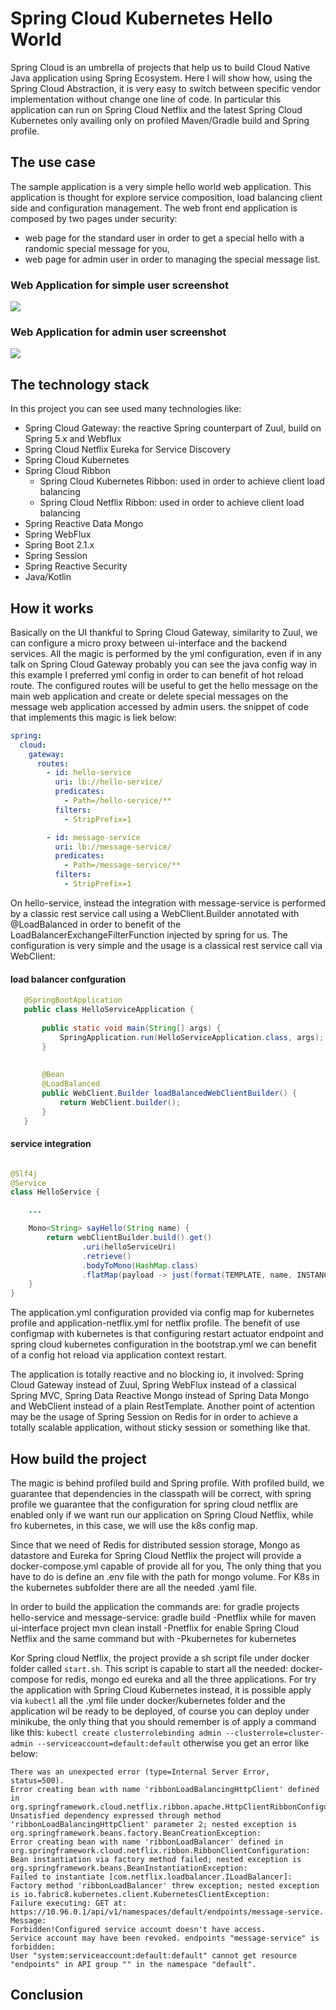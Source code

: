 # Spring Cloud Kubernetes Hello World

Spring Cloud is an umbrella of projects that help us to build Cloud Native Java application using Spring Ecosystem. 
Here I will show how, using the Spring Cloud Abstraction, it is very easy to switch between specific vendor implementation 
without change one line of code. In particular this application can run on Spring Cloud Netflix and the latest Spring Cloud Kubernetes 
only availing only on profiled Maven/Gradle build and Spring profile.

## The use case

The sample application is a very simple hello world web application. This application is thought for explore service composition, 
load balancing client side and configuration management. The web front end application is composed by two pages under security:
  * web page for the standard user in order to get a special hello with a randomic special message for you, 
  * web page for admin user in order to managing the special message list. 
 
 ### Web Application for simple user screenshot
 ![](https://raw.githubusercontent.com/mrFlick72/spring-cloud-kubernetes-demo/master/images/user_webapp.png)
 
 
 ### Web Application for admin user screenshot
 ![](https://raw.githubusercontent.com/mrFlick72/spring-cloud-kubernetes-demo/master/images/messages_webapp.png)
 
## The technology stack

In this project you can see used many technologies like:

* Spring Cloud Gateway: the reactive Spring counterpart of Zuul, build on Spring 5.x and Webflux
* Spring Cloud Netflix Eureka for Service Discovery 
* Spring Cloud Kubernetes
* Spring Cloud Ribbon 
    * Spring Cloud Kubernetes Ribbon: used in order to achieve client load balancing
    * Spring Cloud Netflix Ribbon: used in order to achieve client load balancing
* Spring Reactive Data Mongo
* Spring WebFlux
* Spring Boot 2.1.x
* Spring Session
* Spring Reactive Security
* Java/Kotlin


## How it works 

Basically on the UI thankful to Spring Cloud Gateway, similarity to Zuul, we can configure a micro proxy between ui-interface and the backend services.  All the magic 
is performed by the yml configuration, even if in any talk on Spring Cloud Gateway probably you can see the java config way in this example I preferred yml config in order to 
can benefit of hot reload route. The configured routes will be useful to get the hello message on the main web application and create or delete special messages on the 
message web application accessed by admin users. the snippet of code that implements this magic is liek below:

```yaml
spring:
  cloud:
    gateway:
      routes:
        - id: hello-service
          uri: lb://hello-service/
          predicates:
            - Path=/hello-service/**
          filters:
            - StripPrefix=1

        - id: message-service
          uri: lb://message-service/
          predicates:
            - Path=/message-service/**
          filters:
            - StripPrefix=1
```

On hello-service, instead the integration with message-service is performed by a classic rest service call using a WebClient.Builder annotated with @LoadBalanced in order to 
benefit of the LoadBalancerExchangeFilterFunction injected by spring for us. The configuration is very simple and the usage is a classical rest service call via WebClient:

#### load balancer confguration 
```java
   @SpringBootApplication
   public class HelloServiceApplication {
   
       public static void main(String[] args) {
           SpringApplication.run(HelloServiceApplication.class, args);
       }
   
   
       @Bean
       @LoadBalanced
       public WebClient.Builder loadBalancedWebClientBuilder() {
           return WebClient.builder();
       }
   }
```
#### service integration

```java

@Slf4j
@Service
class HelloService {

    ...

    Mono<String> sayHello(String name) {
        return webClientBuilder.build().get()
                .uri(helloServiceUri)
                .retrieve()
                .bodyToMono(HashMap.class)
                .flatMap(payload -> just(format(TEMPLATE, name, INSTANCE_ID, payload.getOrDefault("message", DEFAULT_MESSAGE))));
    }
}
```

The application.yml configuration provided via config map for kubernetes profile and application-netflix.yml for netflix profile. The benefit of use configmap 
with kubernetes is that configuring restart actuator endpoint and spring cloud kubernetes configuration in the bootstrap.yml we can benefit of a config hot reload 
via application context restart.

The application is totally reactive and no blocking io, it involved: Spring Cloud Gateway instead of Zuul, Spring WebFlux instead of a classical Spring MVC, 
Spring Data Reactive Mongo instead of Spring Data Mongo and WebClient instead of a plain RestTemplate. Another point of actention may be the usage of Spring Session
 on Redis for in order to achieve a totally scalable application, without sticky session or something like that.

## How build the project

The magic is behind profiled build and Spring profile. With profiled build, we guarantee that dependencies in the classpath will be correct, 
with spring profile we guarantee that the configuration for spring cloud netflix are enabled only if we want run our application on Spring Cloud Netflix,
while fro kubernetes, in this case, we will use the k8s config map.

Since that we need of Redis for distributed session storage, Mongo as datastore and Eureka for Spring Cloud Netflix the project will provide a docker-compose.yml
capable of provide all for you, The only thing that you have to do is define an .env file with the path for mongo volume. For K8s in the kubernetes subfolder there are all the 
 needed .yaml file.

In order to build the application the commands are: for gradle projects hello-service and message-service: 
gradle build -Pnetflix while for maven ui-interface project mvn clean install -Pnetflix for enable Spring Cloud Netflix and the same command but with -Pkubernetes for kubernetes
 
Kor Spring cloud Netflix, the project provide a sh script file under docker folder called `start.sh`. This script is capable to start all the needed: docker-compose for redis, mongo ed eureka and all the three applications.
 For try the application with Spring Cloud Kubernetes instead, it is possible apply via `kubectl` all the .yml file under docker/kubernetes folder and the application wil be ready to be deployed, of course you can deploy 
 under minikube, the only thing that you should remember is of apply a command like this: `kubectl create clusterrolebinding admin --clusterrole=cluster-admin --serviceaccount=default:default` 
 otherwise you get an error like below: 
```
There was an unexpected error (type=Internal Server Error, status=500).
Error creating bean with name 'ribbonLoadBalancingHttpClient' defined in org.springframework.cloud.netflix.ribbon.apache.HttpClientRibbonConfiguration:
Unsatisfied dependency expressed through method 'ribbonLoadBalancingHttpClient' parameter 2; nested exception is org.springframework.beans.factory.BeanCreationException:
Error creating bean with name 'ribbonLoadBalancer' defined in org.springframework.cloud.netflix.ribbon.RibbonClientConfiguration:
Bean instantiation via factory method failed; nested exception is org.springframework.beans.BeanInstantiationException:
Failed to instantiate [com.netflix.loadbalancer.ILoadBalancer]: 
Factory method 'ribbonLoadBalancer' threw exception; nested exception is io.fabric8.kubernetes.client.KubernetesClientException: 
Failure executing: GET at: https://10.96.0.1/api/v1/namespaces/default/endpoints/message-service. Message: 
Forbidden!Configured service account doesn't have access.
Service account may have been revoked. endpoints "message-service" is forbidden: 
User "system:serviceaccount:default:default" cannot get resource "endpoints" in API group "" in the namespace "default".
```

## Conclusion